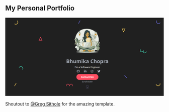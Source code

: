 ## My Personal Portfolio
![screenshot](./src/assets/screenshot.png)

Shoutout to [@Greg Sithole](https://github.com/GregSithole) for the amazing template.